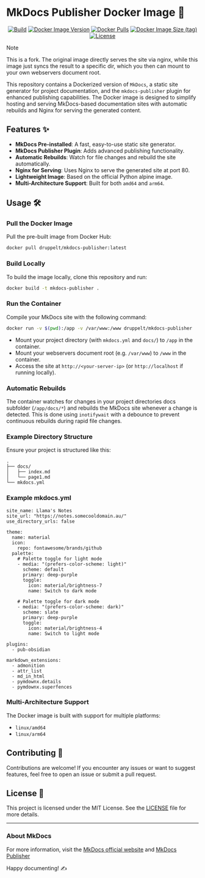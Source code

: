 # MkDocs Publisher Docker Image 🚀

<p style="text-align: center;">
<a href="https://github.com/druppelt/mkdocs-publisher-image/actions/workflows/docker-publish.yml"><img src="https://img.shields.io/github/actions/workflow/status/druppelt/mkdocs-publisher-image/.github/workflows/docker-publish.yml" alt="Build"></a>
<a href="https://hub.docker.com/r/druppelt/mkdocs-publisher"><img alt="Docker Image Version" src="https://img.shields.io/docker/v/druppelt/mkdocs-publisher"></a>
<a href="https://hub.docker.com/r/druppelt/mkdocs-publisher"><img alt="Docker Pulls" src="https://img.shields.io/docker/pulls/druppelt/mkdocs-publisher"></a>
<a href="https://hub.docker.com/r/druppelt/mkdocs-publisher"><img alt="Docker Image Size (tag)" src="https://img.shields.io/docker/image-size/druppelt/mkdocs-publisher/latest"></a>
<a href="https://github.com/druppelt/mkdocs-publisher-image/blob/master/LICENSE"><img src="https://img.shields.io/badge/License-MIT-yellow.svg" alt="License"></a>
</p>

> [!NOTE]
> This is a fork. The original image directly serves the site via nginx, while this image just syncs the result to a specific dir, which you then can mount to your own webservers document root.

This repository contains a Dockerized version of `MkDocs`, a static site generator for project documentation, and the `mkdocs-publisher` plugin for enhanced publishing capabilities. The Docker image is designed to simplify hosting and serving MkDocs-based documentation sites with automatic rebuilds and Nginx for serving the generated content.

## Features ✨

- **MkDocs Pre-installed**: A fast, easy-to-use static site generator.
- **MkDocs Publisher Plugin**: Adds advanced publishing functionality.
- **Automatic Rebuilds**: Watch for file changes and rebuild the site automatically.
- **Nginx for Serving**: Uses Nginx to serve the generated site at port 80.
- **Lightweight Image**: Based on the official Python alpine image.
- **Multi-Architecture Support**: Built for both `amd64` and `arm64`.

## Usage 🛠️

### Pull the Docker Image

Pull the pre-built image from Docker Hub:

```bash
docker pull druppelt/mkdocs-publisher:latest
```

### Build Locally

To build the image locally, clone this repository and run:

```bash
docker build -t mkdocs-publisher .
```

### Run the Container

Compile your MkDocs site with the following command:

```bash
docker run -v $(pwd):/app -v /var/www:/www druppelt/mkdocs-publisher
```

- Mount your project directory (with `mkdocs.yml` and `docs/`) to `/app` in the container.
- Mount your webservers document root (e.g. `/var/www`) to `/www` in the container.
- Access the site at `http://<your-server-ip>` (or `http://localhost` if running locally).

### Automatic Rebuilds

The container watches for changes in your project directories docs subfolder (`/app/docs/*`) and rebuilds the MkDocs site whenever a change is detected. This is done using `inotifywait` with a debounce to prevent continuous rebuilds during rapid file changes.

### Example Directory Structure

Ensure your project is structured like this:

```
.
├── docs/
│   ├── index.md
│   └── page1.md
└── mkdocs.yml
```

### Example mkdocs.yml

```
site_name: Llama's Notes
site_url: "https://notes.somecooldomain.au/"
use_directory_urls: false

theme:
  name: material
  icon:
    repo: fontawesome/brands/github
  palette:
    # Palette toggle for light mode
    - media: "(prefers-color-scheme: light)"
      scheme: default
      primary: deep-purple
      toggle:
        icon: material/brightness-7
        name: Switch to dark mode

    # Palette toggle for dark mode
    - media: "(prefers-color-scheme: dark)"
      scheme: slate
      primary: deep-purple
      toggle:
        icon: material/brightness-4
        name: Switch to light mode

plugins:
  - pub-obsidian

markdown_extensions:
  - admonition
  - attr_list
  - md_in_html
  - pymdownx.details
  - pymdownx.superfences
```

### Multi-Architecture Support

The Docker image is built with support for multiple platforms:

- `linux/amd64`
- `linux/arm64`

## Contributing 🤝

Contributions are welcome! If you encounter any issues or want to suggest features, feel free to open an issue or submit a pull request.

## License 📄

This project is licensed under the MIT License. See the [LICENSE](https://github.com/druppelt/mkdocs-publisher-image/blob/master/LICENSE) file for more details.

---

### About MkDocs

For more information, visit the [MkDocs official website](https://www.mkdocs.org/) and [MkDocs Publisher](https://mkdocs-publisher.github.io/)

Happy documenting! ✍️
